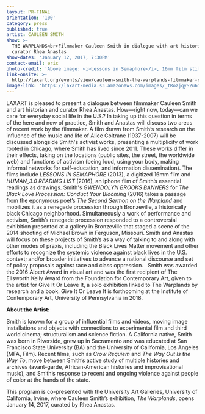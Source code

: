 ```yaml
---
layout: PR-FINAL
orientation: '100'
category: press
published: true
artist: CAULEEN SMITH
show: >-
  THE WARPLANDS<br>Filmmaker Cauleen Smith in dialogue with art historian and
  curator Rhea Anastas 
show-dates: 'January 12, 2017, 7:30PM'
contact-email: eric
photo-credit: 'Above image: <i>Lessons in Semaphore</i>, 16mm film still, Cauleen Smith'
link-onsite: >-
  http://laxart.org/events/view/cauleen-smith-the-warplands-filmmaker-cauleen-smith-in-dialogue-with-art-historian-and-curator-rhea-anastas/
image-link: 'https://laxart-media.s3.amazonaws.com/images/_tRozjqyS2u6fahKunYXSA.jpg'
---
```

LAXART is pleased to present a dialogue between filmmaker Cauleen Smith and art historian and curator Rhea Anastas. How—right now, today—can we care for everyday social life in the U.S.? In taking up this question in terms of the here and now of practice, Smith and Anastas will discuss two areas of recent work by the filmmaker. A film drawn from Smith’s research on the influence of the music and life of Alice Coltrane (1937-2007) will be discussed alongside Smith's activist works, presenting a multiplicity of work rooted in Chicago, where Smith has lived since 2011. These works differ in their effects, taking on the locations (public sites, the street, the worldwide web) and functions of activism (being loud, using your body, making informal networks for self-education, and information dissemination). The films include *LESSONS IN SEMAPHORE* (2013), a digitized 16mm film and *HUMAN_3.0 READING LIST* (2016), an iphone film of Smith’s essential readings as drawings. Smith's *GWENDOLYN BROOKS BANNERS* for *The Black Love Procession: Conduct Your Blooming* (2016) takes a passage from the eponymous poet’s *The Second Sermon on the Warpland* and mobilizes it as a renegade procession through Bronzeville, a historically black Chicago neighborhood. Simultaneously a work of performance and activism, Smith’s renegade procession responded to a controversial exhibition presented at a gallery in Bronzeville that staged a scene of the 2014 shooting of Michael Brown in Ferguson, Missouri. Smith and Anastas will focus on these projects of Smith’s as a way of talking to and along with other modes of praxis, including the Black Lives Matter movement and other efforts to recognize the systemic violence against black lives in the U.S. context; and/or broader initiatives to advance a national discourse and set of policy proposals against race and class oppression.
 
Smith was awarded the 2016 Alpert Award in visual art and was the first recipient of The Ellsworth Kelly Award from the Foundation for Contemporary Art, given to the artist for Give It Or Leave It, a solo exhibition linked to The Warplands by research and a book. Give It Or Leave It is forthcoming at the Institute of Contemporary Art, University of Pennsylvania in 2018. 


__About the Artist:__  

Smith is known for a group of influential films and videos, moving image installations and objects with connections to experimental film and third world cinema; structuralism and science fiction. A California native, Smith was born in Riverside, grew up in Sacramento and was educated at San Francisco State University (BA) and the University of California, Los Angeles (MFA, Film). Recent films, such as *Crow Requiem* and *The Way Out Is the Way To*, move between Smith’s active study of multiple histories and archives (avant-garde, African-American histories and improvisational music), and Smith’s response to recent and ongoing violence against people of color at the hands of the state.

This program is co-presented with the University Art Galleries, University of California, Irvine, where Cauleen Smith’s exhibition, *The Warplands*, opens January 14, 2017, curated by Rhea Anastas. 
